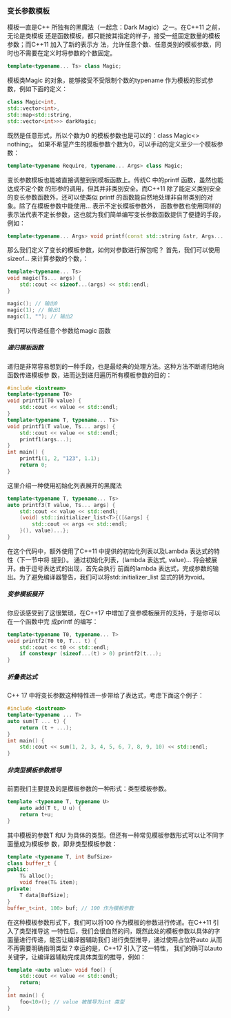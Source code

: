 ### 变长参数模板

模板一直是C++ 所独有的黑魔法（一起念：Dark Magic）之一。在C++11 之前，无论是类模板
还是函数模板，都只能按其指定的样子，接受一组固定数量的模板参数；而C++11 加入了新的表示方
法，允许任意个数、任意类别的模板参数，同时也不需要在定义时将参数的个数固定。

```CPP
template<typename... Ts> class Magic;
```

模板类Magic 的对象，能够接受不受限制个数的typename 作为模板的形式参数，例如下面的定义：

```CPP
class Magic<int,
std::vector<int>,
std::map<std::string,
std::vector<int>>> darkMagic;
```

既然是任意形式，所以个数为0 的模板参数也是可以的：class Magic<> nothing;。
如果不希望产生的模板参数个数为0，可以手动的定义至少一个模板参数：

```CPP
template<typename Require, typename... Args> class Magic;
```

变长参数模板也能被直接调整到到模板函数上。传统C 中的printf 函数，虽然也能达成不定个数
的形参的调用，但其并非类别安全。而C++11 除了能定义类别安全的变长参数函数外，还可以使类似
printf 的函数能自然地处理非自带类别的对象。除了在模板参数中能使用... 表示不定长模板参数外，
函数参数也使用同样的表示法代表不定长参数，这也就为我们简单编写变长参数函数提供了便捷的手段，
例如：

```CPP
template<typename... Args> void printf(const std::string &str, Args... args);
```

那么我们定义了变长的模板参数，如何对参数进行解包呢？
首先，我们可以使用sizeof... 来计算参数的个数，：

```CPP
template<typename... Ts>
void magic(Ts... args) {
	std::cout << sizeof...(args) << std::endl;
}

magic(); // 输出0
magic(1); // 输出1
magic(1, ""); // 输出2
```

我们可以传递任意个参数给magic 函数

##### 递归模板函数

递归是非常容易想到的一种手段，也是最经典的处理方法。这种方法不断递归地向函数传递模板参
数，进而达到递归遍历所有模板参数的目的：

```CPP
#include <iostream>
template<typename T0>
void printf1(T0 value) {
	std::cout << value << std::endl;
}
template<typename T, typename... Ts>
void printf1(T value, Ts... args) {
	std::cout << value << std::endl;
	printf1(args...);
}
int main() {
	printf1(1, 2, "123", 1.1);
	return 0;
}
```

这里介绍一种使用初始化列表展开的黑魔法

```cpp
template<typename T, typename... Ts>
auto printf3(T value, Ts... args) {
	std::cout << value << std::endl;
	(void) std::initializer_list<T>{([&args] {
		std::cout << args << std::endl;
	}(), value)...};
}
```

在这个代码中，额外使用了C++11 中提供的初始化列表以及Lambda 表达式的特性（下一节中将
提到）。
通过初始化列表，(lambda 表达式, value)... 将会被展开。由于逗号表达式的出现，首先会执行
前面的lambda 表达式，完成参数的输出。为了避免编译器警告，我们可以将std::initializer_list
显式的转为void。



##### 变参模板展开

你应该感受到了这很繁琐，在C++17 中增加了变参模板展开的支持，于是你可以在一个函数中完
成printf 的编写：

```CPP
template<typename T0, typename... T>
void printf2(T0 t0, T... t) {
	std::cout << t0 << std::endl;
	if constexpr (sizeof...(t) > 0) printf2(t...);
}
```

##### 折叠表达式

C++ 17 中将变长参数这种特性进一步带给了表达式，考虑下面这个例子：

```CPP
#include <iostream>
template<typename ... T>
auto sum(T ... t) {
	return (t + ...);
}
int main() {
	std::cout << sum(1, 2, 3, 4, 5, 6, 7, 8, 9, 10) << std::endl;
}
```

##### 非类型模板参数推导

前面我们主要提及的是模板参数的一种形式：类型模板参数。

```cpp
template <typename T, typename U>
	auto add(T t, U u) {
	return t+u;
}
```

其中模板的参数T 和U 为具体的类型。但还有一种常见模板参数形式可以让不同字面量成为模板参
数，即非类型模板参数：

```cpp
template <typename T, int BufSize>
class buffer_t {
public:
	T& alloc();
	void free(T& item);
private:
	T data[BufSize];
}
buffer_t<int, 100> buf; // 100 作为模板参数
```

在这种模板参数形式下，我们可以将100 作为模板的参数进行传递。在C++11 引入了类型推导这
一特性后，我们会很自然的问，既然此处的模板参数以具体的字面量进行传递，能否让编译器辅助我们
进行类型推导，通过使用占位符auto 从而不再需要明确指明类型？幸运的是，C++17 引入了这一特性，
我们的确可以auto 关键字，让编译器辅助完成具体类型的推导，例如：

```CPP
template <auto value> void foo() {
	std::cout << value << std::endl;
	return;
}
int main() {
	foo<10>(); // value 被推导为int 类型
}
```


